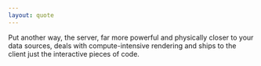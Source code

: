 ```yaml
---
layout: quote
---
```


<quote>Put another way, the server, far more powerful and physically closer to your data sources, deals with compute-intensive rendering and ships to the client just the interactive pieces of code.</quote>

